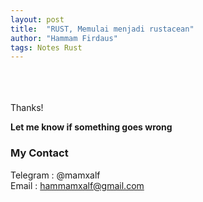 ```yaml
---
layout: post
title:  "RUST, Memulai menjadi rustacean"
author: "Hammam Firdaus"
tags: Notes Rust
---
```





<br>
<br>
<br>
Thanks!

<br>

**Let me know if something goes wrong**
### My Contact
Telegram : @mamxalf<br>
Email : hammamxalf@gmail.com